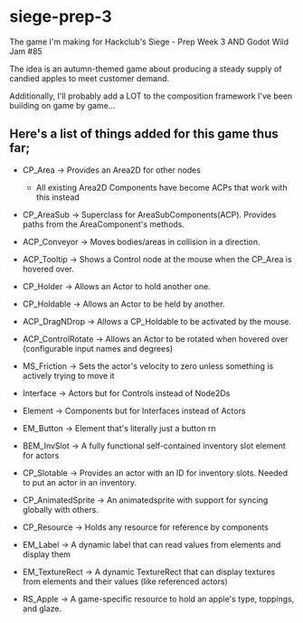# siege-prep-3
The game I'm making for Hackclub's Siege - Prep Week 3 AND Godot Wild Jam #85

The idea is an autumn-themed game about producing a steady supply of candied apples to meet customer demand.

Additionally, I'll probably add a LOT to the composition framework I've been building on game by game...
## Here's a list of things added for this game thus far;
- CP_Area -> Provides an Area2D for other nodes
	- All existing Area2D Components have become ACPs that work with this instead
- CP_AreaSub -> Superclass for AreaSubComponents(ACP). Provides paths from the AreaComponent's methods.
- ACP_Conveyor -> Moves bodies/areas in collision in a direction.
- ACP_Tooltip -> Shows a Control node at the mouse when the CP_Area is hovered over.
- CP_Holder -> Allows an Actor to hold another one.
- CP_Holdable -> Allows an Actor to be held by another.
- ACP_DragNDrop -> Allows a CP_Holdable to be activated by the mouse.
- ACP_ControlRotate -> Allows an Actor to be rotated when hovered over (configurable input names and degrees)
- MS_Friction -> Sets the actor's velocity to zero unless something is actively trying to move it
- Interface -> Actors but for Controls instead of Node2Ds
- Element -> Components but for Interfaces instead of Actors
- EM_Button -> Element that's literally just a button rn
- BEM_InvSlot -> A fully functional self-contained inventory slot element for actors
- CP_Slotable -> Provides an actor with an ID for inventory slots. Needed to put an actor in an inventory.
- CP_AnimatedSprite -> An animatedsprite with support for syncing globally with others.
- CP_Resource -> Holds any resource for reference by components
- EM_Label -> A dynamic label that can read values from elements and display them
- EM_TextureRect -> A dynamic TextureRect that can display textures from elements and their values (like referenced actors)

- RS_Apple -> A game-specific resource to hold an apple's type, toppings, and glaze.
